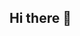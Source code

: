 ## Hi there 👋

<!--
**ClaytonBerg/ClaytonBerg** is a ✨ _special_ ✨ repository because its `README.md` (this file) appears on your GitHub profile.

Here are some ideas to get you started:

- 🔭 I’m working on atomic physics and quantum optics research over the summer at Lake Forest College.
- 🌱 I’m learning statistical programming with R, real analysis, classical mechanics, thermodynamics, and beginning Python.
- 📫 How to reach me: bergclo33@lakeforest.edu
- 😄 Pronouns: he/him
- 🏊‍♂️ Fun fact: I am a member of the Swim and Dive team at LFC
-->
